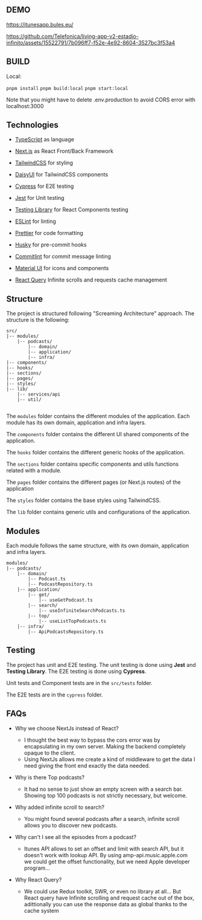 ## DEMO

https://itunesapp.bules.eu/

https://github.com/Telefonica/living-app-v2-estadio-infinito/assets/15522791/7b096ff7-f52e-4e92-8604-3527bc3f53a4

## BUILD
Local:

`pnpm install`
`pnpm build:local`
`pnpm start:local`

Note that you might have to delete .env.production to avoid CORS error with localhost:3000

## Technologies
- [TypeScript](https://www.typescriptlang.org/) as language
- [Next.js](https://nextjs.org/) as React Front/Back Framework



- [TailwindCSS](https://tailwindcss.com/) for styling
- [DaisyUI](https://daisyui.com/) for TailwindCSS components
- [Cypress](https://www.cypress.io/) for E2E testing
- [Jest](https://jestjs.io/) for Unit testing
- [Testing Library](https://testing-library.com/) for React Components 
  testing
- [ESLint](https://eslint.org/) for linting
- [Prettier](https://prettier.io/) for code formatting
- [Husky](https://typicode.github.io/husky/#/) for pre-commit hooks
- [Commitlint](https://commitlint.js.org/#/) for commit message linting
- [Material UI](https://mui.com/) for icons and components
- [React Query](https://tanstack.com/query/) Infinite scrolls and requests cache management

## Structure
The project is structured following "Screaming Architecture" approach. The structure is the following:
```
src/
|-- modules/
    |-- podcasts/
        |-- domain/
        |-- application/
        |-- infra/
|-- components/
|-- hooks/
|-- sections/
|-- pages/
|-- styles/
|-- lib/
    |-- services/api
    |-- util/
     
```

The `modules` folder contains the different modules of the application. Each module has its own domain, application and infra layers.

The `components` folder contains the different UI shared components of the application.

The `hooks` folder contains the different generic hooks of the application.

The `sections` folder contains specific components and utils functions related with a module.

The `pages` folder contains the different pages (or Next.js routes) of the application

The `styles` folder contains the base styles using TailwindCSS.

The `lib` folder contains generic utils and configurations of the application.

## Modules

Each module follows the same structure, with its own domain, application and infra layers.

```
modules/
|-- podcasts/
    |-- domain/
        |-- Podcast.ts
        |-- PodcastRepository.ts
    |-- application/
        |-- get/
            |-- useGetPodcast.ts
        |-- search/
            |-- useInfiniteSearchPodcasts.ts
        |-- top/
            |-- useListTopPodcasts.ts
    |-- infra/
        |-- ApiPodcastsRepository.ts
```

## Testing

The project has unit and E2E testing. The unit testing is done using **Jest** and **Testing Library**. The E2E testing is done using **Cypress**.

Unit tests and Component tests are in the `src/tests` folder.

The E2E tests are in the `cypress` folder.


## FAQs

- Why we choose NextJs instead of React?

  + I thought the best way to bypass the cors error was by encapsulating in my own server. Making the backend completely opaque to the client.
  + Using NextJs allows me create a kind of middleware to get the data I need giving the front end exactly the data needed.


- Why is there Top podcasts?

  + It had no sense to just show an empty screen with a search bar. Showing top 100 podcasts is not strictly necessary, but welcome.

- Why added infinite scroll to search? 

  + You might found several podcasts after a search, infinite scroll allows you to discover new podcasts.

- Why can't I see all the episodes from a podcast? 

  + Itunes API allows to set an offset and limit with search API, but it doesn't work with lookup API. By using amp-api.music.apple.com we could get the offset functionality, but we need Apple developer program...

- Why React Query?

  + We could use Redux toolkit, SWR, or even no library at all... But React query have Infinite scrolling and request cache out of the box, adittionally you can use the response data as global thanks to the cache system


